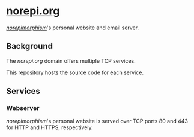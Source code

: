# [norepi.org](https://norepi.org)

[*norepimorphism*](https://github.com/norepimorphism)'s personal website and email server.

## Background

The *norepi.org* domain offers multiple TCP services.

This repository hosts the source code for each service.

## Services

### Webserver

*norepimorphism*'s personal website is served over TCP ports 80 and 443 for HTTP and HTTPS, respectively.
